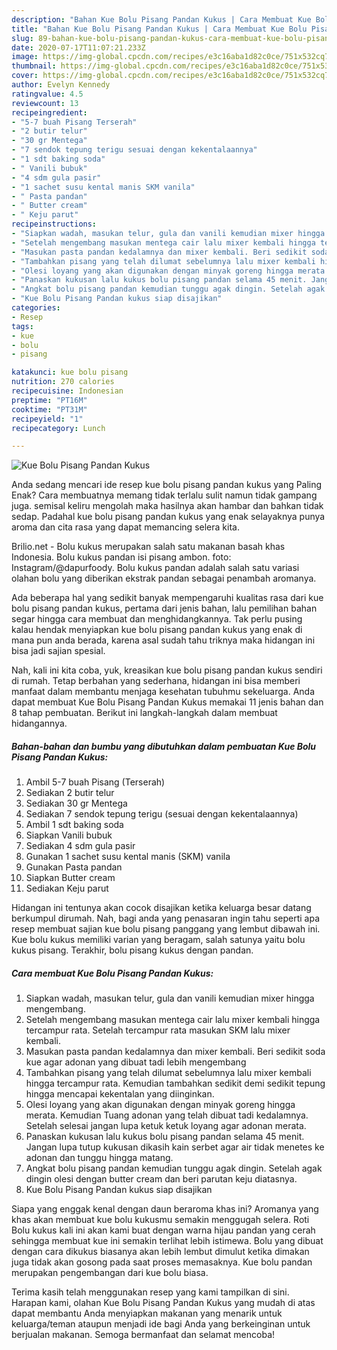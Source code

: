```yaml
---
description: "Bahan Kue Bolu Pisang Pandan Kukus | Cara Membuat Kue Bolu Pisang Pandan Kukus Yang Sempurna"
title: "Bahan Kue Bolu Pisang Pandan Kukus | Cara Membuat Kue Bolu Pisang Pandan Kukus Yang Sempurna"
slug: 89-bahan-kue-bolu-pisang-pandan-kukus-cara-membuat-kue-bolu-pisang-pandan-kukus-yang-sempurna
date: 2020-07-17T11:07:21.233Z
image: https://img-global.cpcdn.com/recipes/e3c16aba1d82c0ce/751x532cq70/kue-bolu-pisang-pandan-kukus-foto-resep-utama.jpg
thumbnail: https://img-global.cpcdn.com/recipes/e3c16aba1d82c0ce/751x532cq70/kue-bolu-pisang-pandan-kukus-foto-resep-utama.jpg
cover: https://img-global.cpcdn.com/recipes/e3c16aba1d82c0ce/751x532cq70/kue-bolu-pisang-pandan-kukus-foto-resep-utama.jpg
author: Evelyn Kennedy
ratingvalue: 4.5
reviewcount: 13
recipeingredient:
- "5-7 buah Pisang Terserah"
- "2 butir telur"
- "30 gr Mentega"
- "7 sendok tepung terigu sesuai dengan kekentalaannya"
- "1 sdt baking soda"
- " Vanili bubuk"
- "4 sdm gula pasir"
- "1 sachet susu kental manis SKM vanila"
- " Pasta pandan"
- " Butter cream"
- " Keju parut"
recipeinstructions:
- "Siapkan wadah, masukan telur, gula dan vanili kemudian mixer hingga mengembang."
- "Setelah mengembang masukan mentega cair lalu mixer kembali hingga tercampur rata. Setelah tercampur rata masukan SKM lalu mixer kembali."
- "Masukan pasta pandan kedalamnya dan mixer kembali. Beri sedikit soda kue agar adonan yang dibuat tadi lebih mengembang"
- "Tambahkan pisang yang telah dilumat sebelumnya lalu mixer kembali hingga tercampur rata. Kemudian tambahkan sedikit demi sedikit tepung hingga mencapai kekentalan yang diinginkan."
- "Olesi loyang yang akan digunakan dengan minyak goreng hingga merata. Kemudian Tuang adonan yang telah dibuat tadi kedalamnya. Setelah selesai jangan lupa ketuk ketuk loyang agar adonan merata."
- "Panaskan kukusan lalu kukus bolu pisang pandan selama 45 menit. Jangan lupa tutup kukusan dikasih kain serbet agar air tidak menetes ke adonan dan tunggu hingga matang."
- "Angkat bolu pisang pandan kemudian tunggu agak dingin. Setelah agak dingin olesi dengan butter cream dan beri parutan keju diatasnya."
- "Kue Bolu Pisang Pandan kukus siap disajikan"
categories:
- Resep
tags:
- kue
- bolu
- pisang

katakunci: kue bolu pisang 
nutrition: 270 calories
recipecuisine: Indonesian
preptime: "PT16M"
cooktime: "PT31M"
recipeyield: "1"
recipecategory: Lunch

---
```



![Kue Bolu Pisang Pandan Kukus](https://img-global.cpcdn.com/recipes/e3c16aba1d82c0ce/751x532cq70/kue-bolu-pisang-pandan-kukus-foto-resep-utama.jpg)

Anda sedang mencari ide resep kue bolu pisang pandan kukus yang Paling Enak? Cara membuatnya memang tidak terlalu sulit namun tidak gampang juga. semisal keliru mengolah maka hasilnya akan hambar dan bahkan tidak sedap. Padahal kue bolu pisang pandan kukus yang enak selayaknya punya aroma dan cita rasa yang dapat memancing selera kita.

Brilio.net - Bolu kukus merupakan salah satu makanan basah khas Indonesia. Bolu kukus pandan isi pisang ambon. foto: Instagram/@dapurfoody. Bolu kukus pandan adalah salah satu variasi olahan bolu yang diberikan ekstrak pandan sebagai penambah aromanya.

Ada beberapa hal yang sedikit banyak mempengaruhi kualitas rasa dari kue bolu pisang pandan kukus, pertama dari jenis bahan, lalu pemilihan bahan segar hingga cara membuat dan menghidangkannya. Tak perlu pusing kalau hendak menyiapkan kue bolu pisang pandan kukus yang enak di mana pun anda berada, karena asal sudah tahu triknya maka hidangan ini bisa jadi sajian spesial.


Nah, kali ini kita coba, yuk, kreasikan kue bolu pisang pandan kukus sendiri di rumah. Tetap berbahan yang sederhana, hidangan ini bisa memberi manfaat dalam membantu menjaga kesehatan tubuhmu sekeluarga. Anda dapat membuat Kue Bolu Pisang Pandan Kukus memakai 11 jenis bahan dan 8 tahap pembuatan. Berikut ini langkah-langkah dalam membuat hidangannya.

<!--inarticleads1-->

##### Bahan-bahan dan bumbu yang dibutuhkan dalam pembuatan Kue Bolu Pisang Pandan Kukus:

1. Ambil 5-7 buah Pisang (Terserah)
1. Sediakan 2 butir telur
1. Sediakan 30 gr Mentega
1. Sediakan 7 sendok tepung terigu (sesuai dengan kekentalaannya)
1. Ambil 1 sdt baking soda
1. Siapkan  Vanili bubuk
1. Sediakan 4 sdm gula pasir
1. Gunakan 1 sachet susu kental manis (SKM) vanila
1. Gunakan  Pasta pandan
1. Siapkan  Butter cream
1. Sediakan  Keju parut


Hidangan ini tentunya akan cocok disajikan ketika keluarga besar datang berkumpul dirumah. Nah, bagi anda yang penasaran ingin tahu seperti apa resep membuat sajian kue bolu pisang panggang yang lembut dibawah ini. Kue bolu kukus memiliki varian yang beragam, salah satunya yaitu bolu kukus pisang. Terakhir, bolu pisang kukus dengan pandan. 

<!--inarticleads2-->

##### Cara membuat Kue Bolu Pisang Pandan Kukus:

1. Siapkan wadah, masukan telur, gula dan vanili kemudian mixer hingga mengembang.
1. Setelah mengembang masukan mentega cair lalu mixer kembali hingga tercampur rata. Setelah tercampur rata masukan SKM lalu mixer kembali.
1. Masukan pasta pandan kedalamnya dan mixer kembali. Beri sedikit soda kue agar adonan yang dibuat tadi lebih mengembang
1. Tambahkan pisang yang telah dilumat sebelumnya lalu mixer kembali hingga tercampur rata. Kemudian tambahkan sedikit demi sedikit tepung hingga mencapai kekentalan yang diinginkan.
1. Olesi loyang yang akan digunakan dengan minyak goreng hingga merata. Kemudian Tuang adonan yang telah dibuat tadi kedalamnya. Setelah selesai jangan lupa ketuk ketuk loyang agar adonan merata.
1. Panaskan kukusan lalu kukus bolu pisang pandan selama 45 menit. Jangan lupa tutup kukusan dikasih kain serbet agar air tidak menetes ke adonan dan tunggu hingga matang.
1. Angkat bolu pisang pandan kemudian tunggu agak dingin. Setelah agak dingin olesi dengan butter cream dan beri parutan keju diatasnya.
1. Kue Bolu Pisang Pandan kukus siap disajikan


Siapa yang enggak kenal dengan daun beraroma khas ini? Aromanya yang khas akan membuat kue bolu kukusmu semakin menggugah selera. Roti Bolu kukus kali ini akan kami buat dengan warna hijau pandan yang cerah sehingga membuat kue ini semakin terlihat lebih istimewa. Bolu yang dibuat dengan cara dikukus biasanya akan lebih lembut dimulut ketika dimakan juga tidak akan gosong pada saat proses memasaknya. Kue bolu pandan merupakan pengembangan dari kue bolu biasa. 

Terima kasih telah menggunakan resep yang kami tampilkan di sini. Harapan kami, olahan Kue Bolu Pisang Pandan Kukus yang mudah di atas dapat membantu Anda menyiapkan makanan yang menarik untuk keluarga/teman ataupun menjadi ide bagi Anda yang berkeinginan untuk berjualan makanan. Semoga bermanfaat dan selamat mencoba!
